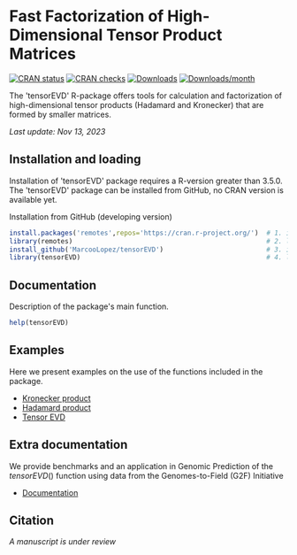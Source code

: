# Fast Factorization of High-Dimensional Tensor Product Matrices

[![CRAN status](https://www.r-pkg.org/badges/version/tensorEVD?color=green)](https://CRAN.R-project.org/package=tensorEVD)
[![CRAN checks](https://badges.cranchecks.info/worst/tensorEVD.svg)](https://cran.r-project.org/web/checks/check_results_tensorEVD.html)
[![Downloads](https://cranlogs.r-pkg.org/badges/grand-total/tensorEVD)](http://www.r-pkg.org/pkg/tensorEVD)
[![Downloads/month](http://cranlogs.r-pkg.org/badges/tensorEVD?color=blue)](http://www.r-pkg.org/pkg/tensorEVD)

The 'tensorEVD' R-package offers tools for calculation and factorization of high-dimensional tensor products (Hadamard and Kronecker) that are formed by smaller matrices.

*Last update: Nov 13, 2023*

## Installation and loading
Installation of 'tensorEVD' package requires a R-version greater than 3.5.0. The 'tensorEVD' package can be installed from GitHub, no CRAN version is available yet.

Installation from GitHub (developing version)
```r
install.packages('remotes',repos='https://cran.r-project.org/')  # 1. install remotes
library(remotes)                                                 # 2. load the library
install_github('MarcooLopez/tensorEVD')                          # 3. install tensorEVD from GitHub
library(tensorEVD)                                               # 4. load tensorEVD
```

## Documentation
Description of the package's main function.
```r
help(tensorEVD)  
```

## Examples
Here we present examples on the use of the functions included in the package.

* [Kronecker product](http://htmlpreview.github.io/?https://github.com/MarcooLopez/tensorEVD/blob/master/inst/doc/kronecker.html)
* [Hadamard product](http://htmlpreview.github.io/?https://github.com/MarcooLopez/tensorEVD/blob/master/inst/doc/hadamard.html)
* [Tensor EVD](https://github.com/MarcooLopez/tensorEVD/blob/main/inst/md/tensorEVD.md)

## Extra documentation
We provide benchmarks and an application in Genomic Prediction of the *tensorEVD*() function using data from the Genomes-to-Field (G2F) Initiative

* [Documentation](http://htmlpreview.github.io/?https://github.com/MarcooLopez/tensorEVD/blob/master/inst/doc/tensorEVD-documentation.html)

## Citation
*A manuscript is under review*
